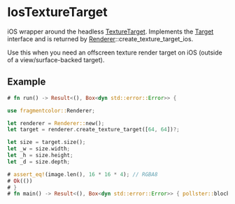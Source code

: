 # IosTextureTarget

iOS wrapper around the headless [TextureTarget](https://fragmentcolor.org/api/targets/texturetarget). Implements the [Target](https://fragmentcolor.org/api/core/target) interface and is returned by [Renderer](https://fragmentcolor.org/api/core/renderer)::create_texture_target_ios.

Use this when you need an offscreen texture render target on iOS (outside of a view/surface-backed target).

## Example

```rust
# fn run() -> Result<(), Box<dyn std::error::Error>> {

use fragmentcolor::Renderer;

let renderer = Renderer::new();
let target = renderer.create_texture_target([64, 64])?;

let size = target.size();
let _w = size.width;
let _h = size.height;
let _d = size.depth;

# assert_eq!(image.len(), 16 * 16 * 4); // RGBA8
# Ok(())
# }
# fn main() -> Result<(), Box<dyn std::error::Error>> { pollster::block_on(run()) }
```
